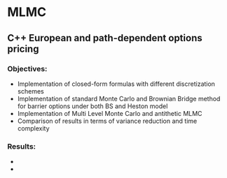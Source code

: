 # MLMC

## C++ European and path-dependent options pricing 

### Objectives:

- Implementation of closed-form formulas with different discretization schemes
- Implementation of standard Monte Carlo and Brownian Bridge method for barrier options under both BS and Heston model
- Implementation of Multi Level Monte Carlo and antithetic MLMC
- Comparison of results in terms of variance reduction and time complexity

### Results:

-
-
